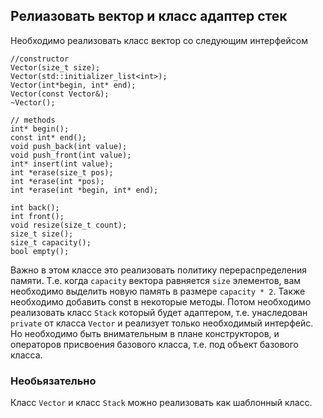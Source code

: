 ## Релиазовать вектор и класс адаптер стек
Необходимо реализовать класс вектор со следующим интерфейсом
```
//constructor
Vector(size_t size);
Vector(std::initializer_list<int>);
Vector(int*begin, int* end);
Vector(const Vector&);
~Vector();

// methods
int* begin();
const int* end();
void push_back(int value);
void push_front(int value);
int* insert(int value);
int *erase(size_t pos);
int *erase(int *pos);
int *erase(int *begin, int* end);

int back();
int front();
void resize(size_t count);
size_t size();
size_t capacity();
bool empty();

```

Важно в этом классе это реализовать политику перераспределения памяти. Т.е. когда `capacity` вектора равняется `size` элементов, вам необходимо выделить новую память в размере `capacity * 2`.
Также необходимо добавить const в некоторые методы.
Потом необходимо реализовать класс `Stack` который будет адаптером, т.е. унаследован `private` от класса `Vector` и реализует только необходимый интерфейс. Но необходимо быть внимательным в плане конструкторов, и операторов присвоения базового класса, т.е. под объект базового класса.


### Необьязательно
Класс `Vector` и класс `Stack` можно реализовать как шаблонный класс.